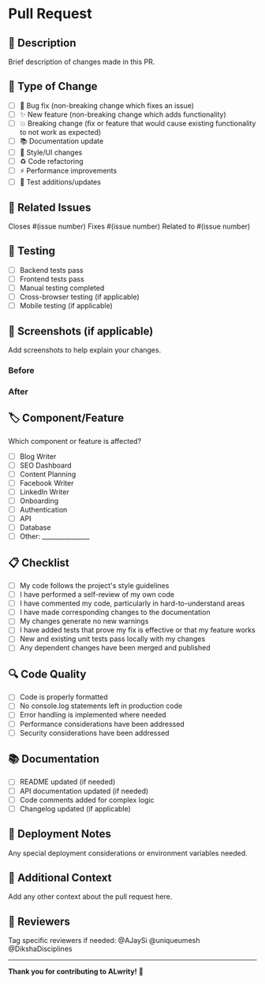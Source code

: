# Pull Request

## 📝 Description
Brief description of changes made in this PR.

## 🔄 Type of Change
- [ ] 🐛 Bug fix (non-breaking change which fixes an issue)
- [ ] ✨ New feature (non-breaking change which adds functionality)
- [ ] 💥 Breaking change (fix or feature that would cause existing functionality to not work as expected)
- [ ] 📚 Documentation update
- [ ] 🎨 Style/UI changes
- [ ] ♻️ Code refactoring
- [ ] ⚡ Performance improvements
- [ ] 🧪 Test additions/updates

## 🎯 Related Issues
Closes #(issue number)
Fixes #(issue number)
Related to #(issue number)

## 🧪 Testing
- [ ] Backend tests pass
- [ ] Frontend tests pass
- [ ] Manual testing completed
- [ ] Cross-browser testing (if applicable)
- [ ] Mobile testing (if applicable)

## 📸 Screenshots (if applicable)
Add screenshots to help explain your changes.

### Before
<!-- Add before screenshots here -->

### After
<!-- Add after screenshots here -->

## 🏷️ Component/Feature
Which component or feature is affected?
- [ ] Blog Writer
- [ ] SEO Dashboard
- [ ] Content Planning
- [ ] Facebook Writer
- [ ] LinkedIn Writer
- [ ] Onboarding
- [ ] Authentication
- [ ] API
- [ ] Database
- [ ] Other: _______________

## 📋 Checklist
- [ ] My code follows the project's style guidelines
- [ ] I have performed a self-review of my own code
- [ ] I have commented my code, particularly in hard-to-understand areas
- [ ] I have made corresponding changes to the documentation
- [ ] My changes generate no new warnings
- [ ] I have added tests that prove my fix is effective or that my feature works
- [ ] New and existing unit tests pass locally with my changes
- [ ] Any dependent changes have been merged and published

## 🔍 Code Quality
- [ ] Code is properly formatted
- [ ] No console.log statements left in production code
- [ ] Error handling is implemented where needed
- [ ] Performance considerations have been addressed
- [ ] Security considerations have been addressed

## 📚 Documentation
- [ ] README updated (if needed)
- [ ] API documentation updated (if needed)
- [ ] Code comments added for complex logic
- [ ] Changelog updated (if applicable)

## 🚀 Deployment Notes
Any special deployment considerations or environment variables needed.

## 🔗 Additional Context
Add any other context about the pull request here.

## 👥 Reviewers
Tag specific reviewers if needed:
@AJaySi @uniqueumesh @DikshaDisciplines

---

**Thank you for contributing to ALwrity!** 🎉

